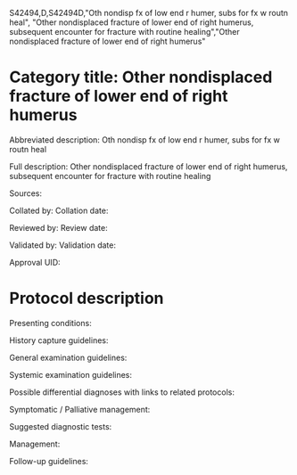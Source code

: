 S42494,D,S42494D,"Oth nondisp fx of low end r humer, subs for fx w routn heal", "Other nondisplaced fracture of lower end of right humerus, subsequent encounter for fracture with routine healing","Other nondisplaced fracture of lower end of right humerus"
# Category title: Other nondisplaced fracture of lower end of right humerus

Abbreviated description: Oth nondisp fx of low end r humer, subs for fx w routn heal

Full description: Other nondisplaced fracture of lower end of right humerus, subsequent encounter for fracture with routine healing

Sources:

Collated by:
Collation date:

Reviewed by:
Review date:

Validated by:
Validation date:

Approval UID:

# Protocol description

Presenting conditions:

History capture guidelines:

General examination guidelines:

Systemic examination guidelines:

Possible differential diagnoses with links to related protocols:

Symptomatic / Palliative management:

Suggested diagnostic tests:

Management:

Follow-up guidelines:
